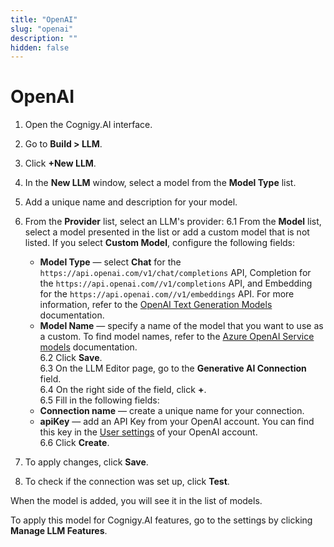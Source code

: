 ```yaml
---
title: "OpenAI"
slug: "openai"
description: ""
hidden: false
---
```



# OpenAI

1. Open the Cognigy.AI interface.
2. Go to **Build > LLM**.
3. Click **+New LLM**.
4. In the **New LLM** window, select a model from the **Model Type** list.
5. Add a unique name and description for your model.
6. From the **Provider** list, select an LLM's provider:
6.1 From the **Model** list, select a model presented in the list or add a custom model that is not listed. If you select **Custom Model**, configure the following fields:<br>
   - **Model Type** — select **Chat** for the `https://api.openai.com/v1/chat/completions` API, Completion for the `https://api.openai.com//v1/completions` API, and Embedding for the `https://api.openai.com//v1/embeddings` API. For more information, refer to the [OpenAI Text Generation Models](https://platform.openai.com/docs/guides/text-generation) documentation.<br>
   - **Model Name** — specify a name of the model that you want to use as a custom. To find model names, refer to the [Azure OpenAI Service models](https://learn.microsoft.com/en-us/azure/ai-services/openai/concepts/models) documentation.<br>
     6.2 Click **Save**.<br>
     6.3 On the LLM Editor page, go to the **Generative AI Connection** field.<br>
     6.4 On the right side of the field, click **+**.<br>
     6.5 Fill in the following fields:<br>
   - **Connection name** — create a unique name for your connection.<br>
   - **apiKey** — add an API Key from your OpenAI account. You can find this key in the [User settings](https://help.openai.com/en/articles/4936850-where-do-i-find-my-secret-api-key) of your OpenAI account.<br>
     6.6 Click **Create**.<br>

7. To apply changes, click **Save**.
8. To check if the connection was set up, click **Test**.

When the model is added, you will see it in the list of models.

To apply this model for Cognigy.AI features, go to the settings by clicking **Manage LLM Features**.